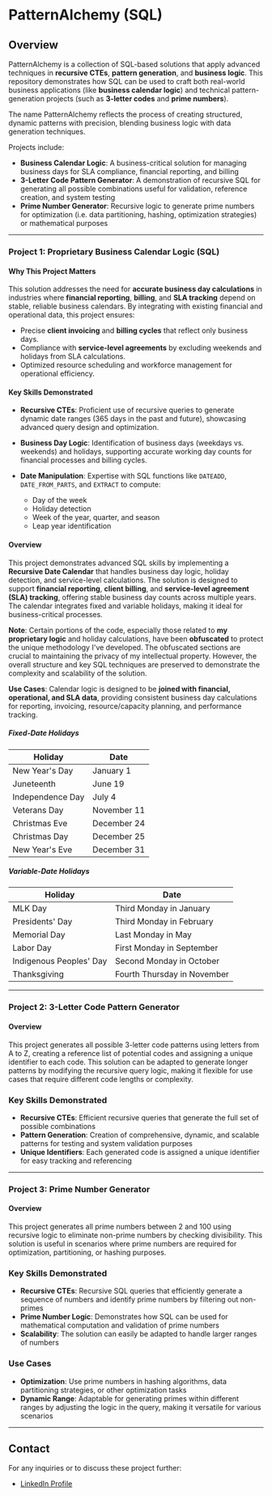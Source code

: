 # PatternAlchemy (SQL)

## Overview

PatternAlchemy is a collection of SQL-based solutions that apply advanced techniques in **recursive CTEs**, **pattern generation**, and **business logic**. This repository demonstrates how SQL can be used to craft both real-world business applications (like **business calendar logic**) and technical pattern-generation projects (such as **3-letter codes** and **prime numbers**).

The name PatternAlchemy reflects the process of creating structured, dynamic patterns with precision, blending business logic with data generation techniques.

Projects include:
- **Business Calendar Logic**: A business-critical solution for managing business days for SLA compliance, financial reporting, and billing
- **3-Letter Code Pattern Generator**: A demonstration of recursive SQL for generating all possible combinations useful for validation, reference creation, and system testing
- **Prime Number Generator**: Recursive logic to generate prime numbers for optimization (i.e. data partitioning, hashing, optimization strategies) or mathematical purposes

---

### Project 1: Proprietary Business Calendar Logic (SQL)

#### Why This Project Matters

This solution addresses the need for **accurate business day calculations** in industries where **financial reporting**, **billing**, and **SLA tracking** depend on stable, reliable business calendars. By integrating with existing financial and operational data, this project ensures:

- Precise **client invoicing** and **billing cycles** that reflect only business days.
- Compliance with **service-level agreements** by excluding weekends and holidays from SLA calculations.
- Optimized resource scheduling and workforce management for operational efficiency.

#### Key Skills Demonstrated

- **Recursive CTEs**: Proficient use of recursive queries to generate dynamic date ranges (365 days in the past and future), showcasing advanced query design and optimization.
  
- **Business Day Logic**: Identification of business days (weekdays vs. weekends) and holidays, supporting accurate working day counts for financial processes and billing cycles.

- **Date Manipulation**: Expertise with SQL functions like `DATEADD`, `DATE_FROM_PARTS`, and `EXTRACT` to compute:
  - Day of the week
  - Holiday detection
  - Week of the year, quarter, and season
  - Leap year identification

#### Overview

This project demonstrates advanced SQL skills by implementing a **Recursive Date Calendar** that handles business day logic, holiday detection, and service-level calculations. The solution is designed to support **financial reporting**, **client billing**, and **service-level agreement (SLA) tracking**, offering stable business day counts across multiple years. The calendar integrates fixed and variable holidays, making it ideal for business-critical processes.

**Note**: Certain portions of the code, especially those related to **my proprietary logic** and holiday calculations, have been **obfuscated** to protect the unique methodology I've developed. The obfuscated sections are crucial to maintaining the privacy of my intellectual property. However, the overall structure and key SQL techniques are preserved to demonstrate the complexity and scalability of the solution.

**Use Cases**: Calendar logic is designed to be **joined with financial, operational, and SLA data**, providing consistent business day calculations for reporting, invoicing, resource/capacity planning, and performance tracking.

##### Fixed-Date Holidays

| Holiday          | Date         |
|------------------|--------------|
| New Year's Day   | January 1    |
| Juneteenth       | June 19      |
| Independence Day | July 4       |
| Veterans Day     | November 11  |
| Christmas Eve    | December 24  |
| Christmas Day    | December 25  |
| New Year's Eve   | December 31  |

##### Variable-Date Holidays

| Holiday                   | Date                          |
|---------------------------|-------------------------------|
| MLK Day                   | Third Monday in January       |
| Presidents' Day           | Third Monday in February      |
| Memorial Day              | Last Monday in May            |
| Labor Day                 | First Monday in September     |
| Indigenous Peoples' Day   | Second Monday in October      |
| Thanksgiving              | Fourth Thursday in November   |

---

### Project 2: 3-Letter Code Pattern Generator

#### Overview

This project generates all possible 3-letter code patterns using letters from A to Z, creating a reference list of potential codes and assigning a unique identifier to each code. This solution can be adapted to generate longer patterns by modifying the recursive query logic, making it flexible for use cases that require different code lengths or complexity.

### Key Skills Demonstrated

- **Recursive CTEs**: Efficient recursive queries that generate the full set of possible combinations
- **Pattern Generation**: Creation of comprehensive, dynamic, and scalable patterns for testing and system validation purposes
- **Unique Identifiers**: Each generated code is assigned a unique identifier for easy tracking and referencing

---

### Project 3: Prime Number Generator

#### Overview

This project generates all prime numbers between 2 and 100 using recursive logic to eliminate non-prime numbers by checking divisibility. This solution is useful in scenarios where prime numbers are required for optimization, partitioning, or hashing purposes.

### Key Skills Demonstrated

- **Recursive CTEs**: Recursive SQL queries that efficiently generate a sequence of numbers and identify prime numbers by filtering out non-primes
- **Prime Number Logic**: Demonstrates how SQL can be used for mathematical computation and validation of prime numbers
- **Scalability**: The solution can easily be adapted to handle larger ranges of numbers

### Use Cases

- **Optimization**: Use prime numbers in hashing algorithms, data partitioning strategies, or other optimization tasks
- **Dynamic Range**: Adaptable for generating primes within different ranges by adjusting the logic in the query, making it versatile for various scenarios

---


## Contact

For any inquiries or to discuss these project further:

- [LinkedIn Profile](https://www.linkedin.com/in/minna-cross/)
